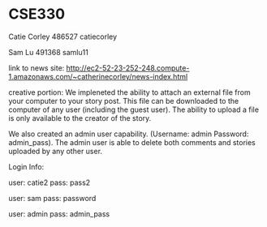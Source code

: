 # CSE330
Catie Corley 486527 catiecorley

Sam Lu 491368 samlu11

link to news site: http://ec2-52-23-252-248.compute-1.amazonaws.com/~catherinecorley/news-index.html 

creative portion: We impleneted the ability to attach an external file from your computer to your story post. This file can be downloaded to the computer of any user (including the guest user). The ability to upload a file is only available to the creator of the story. 

We also created an admin user capability. (Username: admin Password: admin_pass). The admin user is able to delete both comments and stories uploaded by any other user. 

Login Info: 

user: catie2  pass: pass2

user: sam     pass: password 

user: admin   pass: admin_pass
